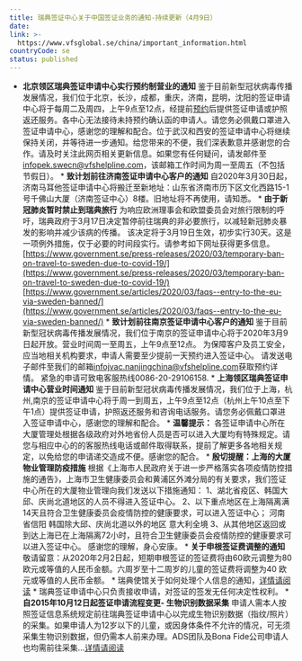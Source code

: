 ```yaml
---
title: 瑞典签证中心关于中国签证业务的通知-持续更新（4月9日）
date: 
link: >-
  https://www.vfsglobal.se/china/important_information.html
countryCode: se
status: published
---
```

* **北京领区瑞典签证申请中心实行预约制营业的通知** 鉴于目前新型冠状病毒传播发展情况，我们位于北京，长沙，成都，重庆，济南，昆明，沈阳的签证申请中心将于每周二及周四，上午9点至12点，经提前[预约](https://online.vfsglobal.com/Global-Appointment/Home/Index)后提供签证申请或护照返还服务。各中心无法接待未持预约确认函的申请人。请您务必佩戴口罩进入签证申请中心，感谢您的理解和配合。位于武汉和西安的签证申请中心将继续保持关闭，并等待进一步通知。给您带来的不便，我们深表歉意并感谢您的合作。请及时关注此网页相关更新信息。如果您有任何疑问，请发邮件至[infopek.swecn@vfshelpline.com](mailto:infopek.swecn@vfshelpline.com)，该邮箱工作时间为周一至周五（不包括节假日）。 * **致计划前往济南签证申请中心客户的通知** 自2020年3月30日起，济南马耳他签证申请中心将搬迁至新地址：山东省济南市历下区文化西路15-1号千佛山大厦（济南签证中心）8楼。旧地址将不再使用，请知悉。 * **由于新冠肺炎暂时禁止到瑞典旅行** 为响应欧洲理事会和欧盟委员会对旅行限制的呼吁，瑞典政府于3月17日决定暂停前往瑞典的非必要旅行，以减轻新冠肺炎暴发的影响并减少该病的传播。 该决定将于3月19日生效，初步实行30天。这是一项例外措施，仅于必要的时间段实行。请参考如下网址获得更多信息。 [https://www.government.se/press-releases/2020/03/temporary-ban-on-travel-to-sweden-due-to-covid-19/](https://www.government.se/press-releases/2020/03/temporary-ban-on-travel-to-sweden-due-to-covid-19/) [https://www.government.se/articles/2020/03/faqs--entry-to-the-eu-via-sweden-banned/](https://www.government.se/articles/2020/03/faqs--entry-to-the-eu-via-sweden-banned/) * **致计划前往南京签证申请中心客户的通知** 鉴于目前新型冠状病毒传播发展情况，我们位于南京的签证申请中心将于2020年3月9日起开放。营业时间周一至周五，上午9点至12点。 为保障客户及员工安全，应当地相关机构要求，申请人需要至少提前一天预约进入签证中心。 请发送电子邮件至我们的邮箱[infojvac.nanjingchina@vfshelpline.com](mailto:infojvac.nanjingchina@vfshelpline.com)获取预约详情。 紧急的申请可致电客服热线0086-20-29106158. * **上海领区瑞典签证申请中心营业时间通知** 鉴于目前新型冠状病毒传播发展情况，我们位于上海，杭州,南京的签证申请中心将于周一到周五，上午9点至12点（杭州上午10点至下午1点）提供签证申请，护照返还服务和咨询电话服务。请您务必佩戴口罩进入签证申请中心，感谢您的理解和配合。 * **温馨提示：** 各签证申请中心所在大厦管理处根据各级政府对外地省份人员是否可以进入大厦均有特殊规定。请您与相应中心的的客服热线电话或邮件取得联系，提前了解更多各地相关规定，以免给您的申请递交造成不便。感谢您的配合。 * **殷切提醒：上海的大厦物业管理防疫措施** 根据《上海市人民政府关于进一步严格落实各项疫情防控措施的通告》，上海市卫生健康委员会和黄浦区外滩分局的有关要求，我们签证中心所在的大厦物业管理向我们发送以下措施通知： 1、湖北省疫区、韩国大邱、庆尚北道地区的人员不得进入签证中心。 2、以下重点地区在上海隔离满14天且符合卫生健康委员会疫情防控的健康要求，可以进入签证中心； 河南省信阳 韩国除大邱、庆尚北道以外的地区 意大利全境 3、从其他地区返回或到达上海已在上海隔离72小时，且符合卫生健康委员会疫情防控的健康要求可以进入签证中心。 感谢您的理解，身心安康。 * **关于申根签证费调整的通知** 敬请留意：从2020年2月2日起，短期申根签证的签证费将由60欧元调整为80欧元或等值的人民币金额。六周岁至十二周岁的儿童的签证费将调整为40 欧元或等值的人民币金额。 * 瑞典使馆关于如何处理个人信息的通知，[详情请阅读](pdf/Notice-Chinese-Recent.pdf) * 瑞典签证申请中心只负责接收申请，对签证的签发无任何决定性权利。 * **自2015年10月12日起签证申请流程变更- 生物识别数据采集** 申请人需本人按照签证信息系统规定前往瑞典签证申请中心以完成生物识别数据（指纹/照片）的采集。如果申请人为12岁以下的儿童，或因身体条件不允许的情况，可无须采集生物识别数据，但仍需本人前来办理。ADS团队及Bona Fide公司申请人也均需前往采集…[详情请阅读](pdf/Biometric_180416.pdf) 
